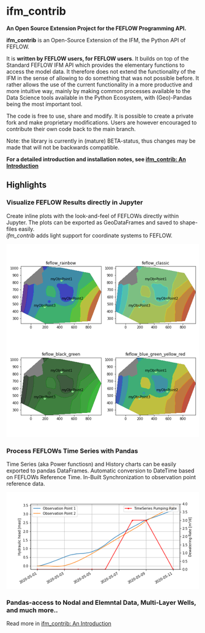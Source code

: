 # ifm_contrib

**An Open Source Extension Project for the FEFLOW Programming API.**

**ifm_contrib** is an Open-Source Extension of the IFM, the Python API of FEFLOW.

It is **written by FEFLOW users, for FEFLOW users**. It builds on top of the Standard FEFLOW IFM API which provides the elementary functions to access the model data. 
It therefore does not extend the functionality of the IFM in the sense of allowing to do something that was not possible before. 
It rather allows the use of the current functionality in a more productive and more intuitive way, mainly by making common processes available 
to the Data Science tools available in the Python Ecosystem, with (Geo)-Pandas being the most important tool.

The code is free to use, share and modify. 
It is possible to create a private fork and make proprietary modifications.
Users are however encouraged to contribute their own code back to the main branch.

Note: the library is currently in (mature) BETA-status, thus changes may be made that will not be 
backwards compatible.

**For a detailed introduction and installation notes, see [ifm_contrib: An Introduction](./doc/Notebooks/getting_started.ipynb)**

## Highlights

### Visualize FEFLOW Results directly in Jupyter

Create inline plots with the look-and-feel of FEFLOWs directly within Jupyter. The plots can be exported as GeoDataFrames and saved to shape-files easily. \
*ifm_contrib* adds light support for coordinate systems to FEFLOW.

<img src="doc/Notebooks/highlights_map.png"> 

### Process FEFLOWs Time Series with Pandas

Time Series (aka Power functiosn) and History charts can be easily exported to pandas DataFrames. Automatic conversion to DateTime based on FEFLOWs Reference Time. In-Built Synchronization to observation point reference data.

<img src="doc/Notebooks/highlights_timeseries.png">

### Pandas-access to Nodal and Elemntal Data, Multi-Layer Wells, and much more..

Read more in [ifm_contrib: An Introduction](./doc/Notebooks/getting_started.ipynb)